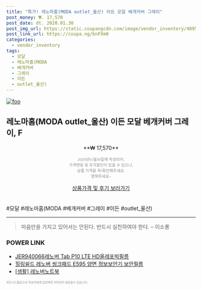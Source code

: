 ```yaml
--- 
title: "특가! 레노마홈(MODA outlet_울산) 이든 모달 베개커버 그레이" 
post_money: ₩. 17,570 
post_date: dt. 2020.01.30 
post_img_url: https://static.coupangcdn.com/image/vendor_inventory/4895/94667c1759cb88e5dfc5b33f0a8d3cc4830e3c9caa7c6e59d09c82f15779.jpg 
post_link_url: https://coupa.ng/bnFXm0 
categories: 
  - vendor_inventory 
tags: 
  - 모달 
  - 레노마홈(MODA 
  - 베개커버 
  - 그레이 
  - 이든 
  - outlet_울산) 
--- 
```

[![foo](https://static.coupangcdn.com/image/vendor_inventory/4895/94667c1759cb88e5dfc5b33f0a8d3cc4830e3c9caa7c6e59d09c82f15779.jpg)](https://coupa.ng/bnFXm0) 

## 레노마홈(MODA outlet_울산) 이든 모달 베개커버 그레이, F 
<p style="text-align: center;">**₩ 17,570**</p> 
<p style="text-align: center;"><span style="color: #898c8f; font-family: Georgia,Times,serif; font-size: 0.75em;">2020년01월30일에 작성되어, <br>가격변동 및 추가할인이 있을 수 있으니,<br> 상품 가격을 꼭!확인해주세요.<br>행복하세요~</span> 
</p>	 
<div markdown="0" style="text-align: center;"><a href="https://coupa.ng/bnFXm0" class="btn btn--success">상품가격 및 후기 보러가기</a></div> 
<br><br> 
  #모달 #레노마홈(MODA #베개커버 #그레이 #이든 #outlet_울산) 
<hr> 

> 마음만을 가지고 있어서는 안된다. 반드시 실천하여야 한다. – 이소룡 


### POWER LINK

* <a href="https://blog.naver.com/fasyy4321/221788116256" target="_blank">JER940066레노버 Tab P10 LTE HD올레포빅필름</a>
* <a href="https://blog.naver.com/santokki14/221787729255" target="_blank">힐링쉴드 레노버 씽크패드 E595 양면 정보보안기 보안필름</a>
* <a href="https://blog.naver.com/sakai111/221782888287" target="_blank"> [생활] 레노버노트북 </a>

<span style="color: #898c8f; font-family: Georgia,Times,serif; font-size: 0.55em;">파트너스활동으로 작성자에게 일정액의 커미션이 제공될수 있습니다.</span> 
